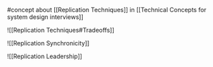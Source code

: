 #concept about [[Replication Techniques]] in [[Technical Concepts for system design interviews]]

![[Replication Techniques#Tradeoffs]]

![[Replication Synchronicity]]

![[Replication Leadership]]